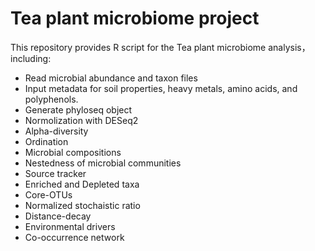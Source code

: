 # Tea plant microbiome project

This repository provides R script for the Tea plant microbiome analysis， including:

- Read microbial abundance and taxon files
- Input metadata for soil properties, heavy metals, amino acids, and polyphenols.
- Generate phyloseq object
- Normolization with DESeq2
- Alpha-diversity
- Ordination
- Microbial compositions
- Nestedness of microbial communities
- Source tracker
- Enriched and Depleted taxa
- Core-OTUs
- Normalized stochaistic ratio
- Distance-decay 
- Environmental drivers
- Co-occurrence network